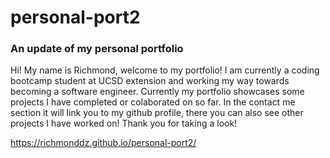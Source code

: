 # personal-port2

### An update of my personal portfolio

Hi! My name is Richmond, welcome to my portfolio! I am currently a
coding bootcamp student at UCSD extension and working my way towards
becoming a software engineer. Currently my portfolio showcases some
projects I have completed or colaborated on so far. In the contact me section it will link you to my github profile, there you can also see other projects I have worked on! Thank you for taking a look!

https://richmonddz.github.io/personal-port2/

